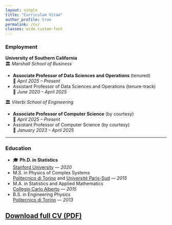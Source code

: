 ```yaml
---
layout: single
title: "Curriculum Vitae"
author_profile: true
permalink: /cv/
classes: wide custom-font
---
```


### Employment

**University of Southern California**  
🏛️ *Marshall School of Business*  
- **Associate Professor of Data Sciences and Operations** (tenured) <br>
  📅 *April 2025 – Present*  
- Assistant Professor of Data Sciences and Operations (tenure-track) <br>
  📅 *June 2020 – April 2025*

🏛️ *Viterbi School of Engineering*  
- **Associate Professor of Computer Science** (by courtesy)   <br>
  📅 *April 2025 – Present*
- Assistant Professor of Computer Science (by courtesy)   <br>
  📅 *January 2023 – April 2025*

---

### Education 

- 🎓 **Ph.D. in Statistics** <br> [Stanford University](https://statistics.stanford.edu/) — *2020*
-  M.S. in Physics of Complex Systems<br> [Politecnico di Torino](https://www.polito.it/index.php?lang=en) and [Université Paris-Sud](https://www.universite-paris-saclay.fr/en) — *2015*
-  M.A. in Statistics and Applied Mathematics<br> [Collegio Carlo Alberto](https://www.carloalberto.org/) — *2015*
-  B.S. in Engineering Physics<br> [Politecnico di Torino](https://www.polito.it/index.php?lang=en) — *2013*


## [Download full CV (PDF)](/assets/cv_matteo_sesia.pdf)
